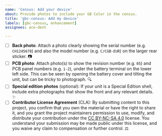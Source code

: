 ```yaml
---
name: 'Census: Add your device'
about: Provide photos to include your GB Color in the census.
title: 'gbc-census: Add my device'
labels: [gbc-census, enhancement]
assignees: ace-dent

---
```


- [ ] **Back photo**: Attach a photo clearly showing the serial number (e.g. `CH1245678`) and also the model number (e.g. `C/CGB-EUR`) on the larger rear sticker. 📷
- [ ] **PCB photo**: Attach photo(s) to show the revision number (e.g. `05`) and PCB panel numbers (e.g. `1-2`), under the battery terminal on the lower left side. This can be seen by opening the battery cover and tilting the unit, but can be tricky to photograph. 🔍
- [ ] **Special edition photos** (optional): If your unit is a Special Edition shell, include extra photographs that show the front and any relevant details. ✨
- [ ] **Contributor License Agreement** (CLA): By submitting content to this project, you confirm that you own the material or have the right to share it, and you grant the project maintainers permission to use, modify, and distribute your contribution under the [CC BY-NC-SA 4.0](https://creativecommons.org/licenses/by-nc-sa/4.0/) license. You understand your submission may be made public under this license, and you waive any claim to compensation or further control. ⚖️
